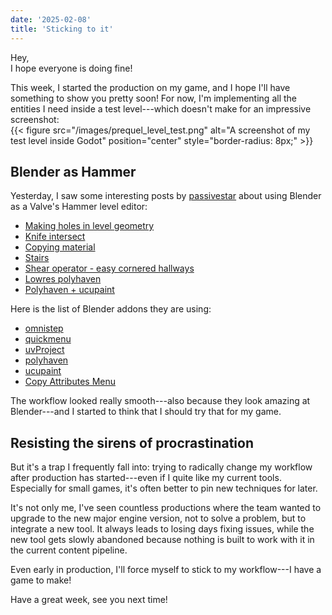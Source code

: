 ```yaml
---
date: '2025-02-08'
title: 'Sticking to it'
---
```


Hey,  
I hope everyone is doing fine!

This week, I started the production on my game, and I hope I'll have something to show you pretty soon!
For now, I'm implementing all the entities I need inside a test level---which doesn't make for an impressive screenshot:  
{{< figure src="/images/prequel_level_test.png" alt="A screenshot of my test level inside Godot" position="center" style="border-radius: 8px;" >}}  

## Blender as Hammer
Yesterday, I saw some interesting posts by [passivestar](https://bsky.app/profile/passivestar.bsky.social) about using Blender as a Valve's Hammer level editor:
- [Making holes in level geometry](https://bsky.app/profile/passivestar.bsky.social/post/3lhldwwy56c2y)
- [Knife intersect](https://bsky.app/profile/passivestar.bsky.social/post/3lhln3x6gr22n)
- [Copying material](https://bsky.app/profile/passivestar.bsky.social/post/3lhm6pjl3hk2h)
- [Stairs](https://bsky.app/profile/passivestar.bsky.social/post/3lhmdk3be222e)
- [Shear operator - easy cornered hallways](https://bsky.app/profile/passivestar.bsky.social/post/3lhmlb5eftk2x)
- [Lowres polyhaven](https://bsky.app/profile/passivestar.bsky.social/post/3lh4mkhtqi22p)
- [Polyhaven + ucupaint](https://bsky.app/profile/passivestar.bsky.social/post/3lgwiyfm2y22s)

Here is the list of Blender addons they are using:
- [omnistep](https://omnistep.atair.cc/)
- [quickmenu](https://github.com/passivestar/quickmenu)
- [uvProject](https://spaghetmenot.gumroad.com/l/uvproject)
- [polyhaven](https://github.com/Poly-Haven/polyhavenassets)
- [ucupaint](https://extensions.blender.org/add-ons/ucupaint/)
- [Copy Attributes Menu](https://extensions.blender.org/add-ons/copy-attributes-menu/)

The workflow looked really smooth---also because they look amazing at Blender---and I started to think that I should try that for my game.  

## Resisting the sirens of procrastination
But it's a trap I frequently fall into: trying to radically change my workflow after production has started---even if I quite like my current tools.
Especially for small games, it's often better to pin new techniques for later.

It's not only me, I've seen countless productions where the team wanted to upgrade to the new major engine version, not to solve a problem, but to integrate a new tool.
It always leads to losing days fixing issues, while the new tool gets slowly abandoned because nothing is built to work with it in the current content pipeline.

Even early in production, I'll force myself to stick to my workflow---I have a game to make!

Have a great week, see you next time!